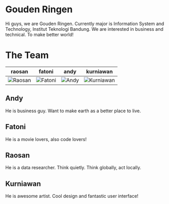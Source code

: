 Gouden Ringen
================

Hi guys, we are Gouden Ringen. 
Currently major is Information System and Technology, Institut Teknologi Bandung.
We are interested in business and technical. To make better world!

The Team
===========================

| raosan | fatoni | andy | kurniawan
|--- |--- |--- |---
| ![Raosan](http://jarkomania.com/aset/img/raosan-fikri-lillahi.png) | ![Fatoni](http://jarkomania.com/aset/img/fatoni.jpg) | ![Andy](http://jarkomania.com/aset/img/andy-primawan.png) | ![Kurniawan](http://jarkomania.com/aset/img/kurniawan.jpg)  

Andy
----------

He is business guy. Want to make earth as a better place to live.

Fatoni
---------

He is a movie lovers, also code lovers!

Raosan
--------

He is a data researcher. Think quietly. Think globally, act locally.

Kurniawan
--------

He is awesome artist. Cool design and fantastic user interface!
